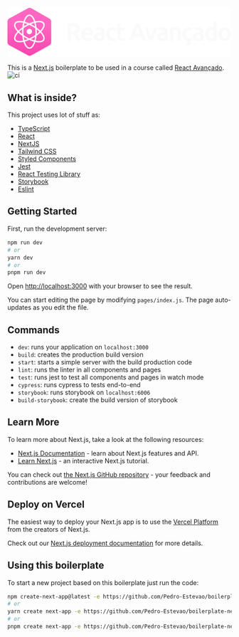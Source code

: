 <picture>
  <source media="(prefers-color-scheme: dark)" srcset="https://raw.githubusercontent.com/Pedro-Estevao/boilerplate-nextjs/master/public/img/logo.svg">
  <source media="(prefers-color-scheme: light)" srcset="https://raw.githubusercontent.com/Pedro-Estevao/boilerplate-nextjs/master/public/img/logo-gh.svg">
  <img alt="Shows an illustrated sun in light mode and a moon with stars in dark mode." src="https://raw.githubusercontent.com/Pedro-Estevao/boilerplate-nextjs/master/public/img/logo.svg">
</picture>

This is a [Next.js](https://nextjs.org/) boilerplate to be used in a course called [React Avançado](https://reactavancado.com.br/).
![ci](https://github.com/React-Avancado/boilerplate/workflows/ci/badge.svg)

## What is inside?

This project uses lot of stuff as:

- [TypeScript](https://www.typescriptlang.org/)
- [React](https://react.dev/)
- [NextJS](https://nextjs.org/)
- [Tailwind CSS](https://tailwindcss.com/)
- [Styled Components](https://styled-components.com/)
- [Jest](https://jestjs.io/)
- [React Testing Library](https://testing-library.com/docs/react-testing-library/intro)
- [Storybook](https://storybook.js.org/)
- [Eslint](https://eslint.org/)

## Getting Started

First, run the development server:

```bash
npm run dev
# or
yarn dev
# or
pnpm run dev
```

Open [http://localhost:3000](http://localhost:3000) with your browser to see the result.

You can start editing the page by modifying `pages/index.js`. The page auto-updates as you edit the file.

## Commands

- `dev`: runs your application on `localhost:3000`
- `build`: creates the production build version
- `start`: starts a simple server with the build production code
- `lint`: runs the linter in all components and pages
- `test`: runs jest to test all components and pages in watch mode
- `cypress`: runs cypress to tests end-to-end
- `storybook`: runs storybook on `localhost:6006`
- `build-storybook`: create the build version of storybook

## Learn More

To learn more about Next.js, take a look at the following resources:

- [Next.js Documentation](https://nextjs.org/docs) - learn about Next.js features and API.
- [Learn Next.js](https://nextjs.org/learn) - an interactive Next.js tutorial.

You can check out [the Next.js GitHub repository](https://github.com/vercel/next.js/) - your feedback and contributions are welcome!

## Deploy on Vercel

The easiest way to deploy your Next.js app is to use the [Vercel Platform](https://vercel.com/import?utm_medium=default-template&filter=next.js&utm_source=create-next-app&utm_campaign=create-next-app-readme) from the creators of Next.js.

Check out our [Next.js deployment documentation](https://nextjs.org/docs/deployment) for more details.

## Using this boilerplate

To start a new project based on this boilerplate just run the code:

```bash
npm create-next-app@latest -e https://github.com/Pedro-Estevao/boilerplate-nextjs.git
# or
yarn create next-app -e https://github.com/Pedro-Estevao/boilerplate-nextjs.git
# or
pnpm create next-app -e https://github.com/Pedro-Estevao/boilerplate-nextjs.git
```
